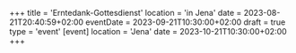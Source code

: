 +++
title = 'Erntedank-Gottesdienst'
location = 'in Jena'
date = 2023-08-21T20:40:59+02:00
eventDate = 2023-09-21T10:30:00+02:00
draft = true
type = 'event'
[event]
  location = 'Jena'
  date = 2023-10-21T10:30:00+02:00
+++
